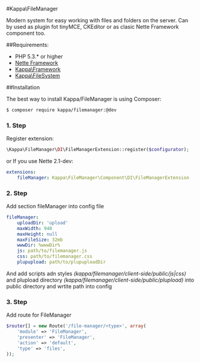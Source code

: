 #Kappa\FileManager

Modern system for easy working with files and folders on the server. Can by used as plugin fot tinyMCE, CKEditor or as clasic Nette Framework component too.

##Requirements:

* PHP 5.3.* or higher
* [Nette Framework](http://nette.org)
* [Kappa\Framework](https://github.com/Kappa-org/Framework)
* [Kappa\FileSystem](https://github.com/Kappa-app/FileSystem)

##Installation

The best way to install Kappa/FileManager is using Composer:

```bash
$ composer require kappa/filemanager:@dev
```

### 1. Step

Register extension:

```php
\Kappa\FileManager\DI\FileManagerExtension::register($configurator);
```

or If you use Nette 2.1-dev:

```yaml
extensions:
	fileManager: Kappa\FileManager\Component\DI\FileManagerExtension
```


### 2. Step

Add section fileManager into config file

```yaml
fileManager:
	uploadDir: 'upload'
	maxWidth: 940
	maxHeight: null
	maxFileSize: 32mb
	wwwDir: %wwwDir%
	js: path/to/filemanager.js
	css: path/to/filemanager.css
	plupupload: path/to/plupuploadDir
```

And add scripts adn styles *(kappa/filemanager/client-side/public/js|css)* and plupload directory *(kappa/filemanager/client-side/public/plupload)* into public directory and wrtite path into config

### 3. Step

Add route for FileManager

```php
$router[] = new Route('/file-manager/<type>', array(
	'module' => 'FileManager',
	'presenter' => 'FileManager',
	'action' => 'default',
	'type' => 'files',
));
```


